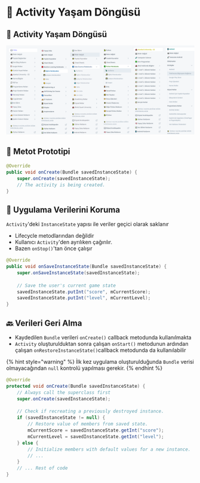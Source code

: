 # 💫 Activity Yaşam Döngüsü

## 🔄 Activity Yaşam Döngüsü

![](../.gitbook/assets/image%20%2847%29.png)

## 🧱 Metot Prototipi

```java
@Override
public void onCreate(Bundle savedInstanceState) {
    super.onCreate(savedInstanceState);
    // The activity is being created.
}
```

## 💾 Uygulama Verilerini Koruma

`Activity`'deki `InstanceState` yapısı ile veriler geçici olarak saklanır

* Lifecycle metodlarından değildir
* Kullanıcı `Activity`'den ayrılıken çağırılır.
* Bazen `onStop()`'tan önce çalışır

```java
@Override
public void onSaveInstanceState(Bundle savedInstanceState) {
    super.onSaveInstanceState(savedInstanceState);

    // Save the user's current game state
    savedInstanceState.putInt("score", mCurrentScore);
    savedInstanceState.putInt("level", mCurrentLevel);
}
```

## 🔙 Verileri Geri Alma

* Kaydedilen `Bundle` verileri `onCreate()` callback metodunda kullanılmakta
* `Activity` oluşturulduktan sonra çalışan `onStart()` metodunun ardından çalışan `onRestoreInstanceState()`callback metodunda da kullanılabilir

{% hint style="warning" %}
İlk kez uygulama oluşturulduğunda `Bundle` verisi olmayacağından `null` kontrolü yapılması gerekir.
{% endhint %}

```java
@Override
protected void onCreate(Bundle savedInstanceState) {
    // Always call the superclass first
    super.onCreate(savedInstanceState); 

    // Check if recreating a previously destroyed instance.
    if (savedInstanceState != null) {
        // Restore value of members from saved state.
        mCurrentScore = savedInstanceState.getInt("score");
        mCurrentLevel = savedInstanceState.getInt("level");
    } else {
        // Initialize members with default values for a new instance.
        // ...
    }
    // ... Rest of code
}
```

